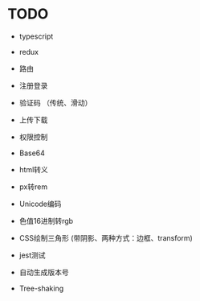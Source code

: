 # TODO
- typescript
- redux

- 路由
- 注册登录
- 验证码 （传统、滑动）
- 上传下载
- 权限控制

- Base64
- html转义
- px转rem
- Unicode编码
- 色值16进制转rgb
- CSS绘制三角形 (带阴影、两种方式：边框、transform)
- jest测试
- 自动生成版本号
- Tree-shaking